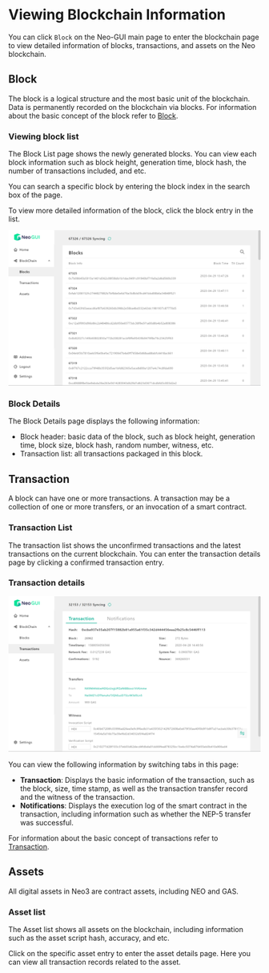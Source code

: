 # Viewing Blockchain Information

You can click `Block` on the Neo-GUI main page to enter the blockchain page to view detailed information of blocks, transactions, and assets on the Neo blockchain.

## Block

The block is a logical structure and the most basic unit of the blockchain. Data is permanently recorded on the blockchain via blocks. For information about the basic concept of the block refer to [Block](../../tooldev/concept/blockchain/block.md).

### Viewing block list

The Block List page shows the newly generated blocks. You can view each block information such as block height, generation time, block hash, the number of transactions included, and etc.

You can search a specific block by entering the block index in the search box of the page.

To view more detailed information of the block, click the block entry in the list.

![](../assets/guiBlocks.png)

### Block Details

The Block Details page displays the following information:

- Block header: basic data of the block, such as block height, generation time, block size, block hash, random number, witness, etc.
- Transaction list: all transactions packaged in this block.


## Transaction

A block can have one or more transactions. A transaction may be a collection of one or more transfers, or an invocation of a smart contract.

### Transaction List

The transaction list shows the unconfirmed transactions and the latest transactions on the current blockchain.  You can enter the transaction details page by clicking a confirmed transaction entry.

### Transaction details

![](../assets/guiTransaction.png)

You can view the following information by switching tabs in this page:

- **Transaction**: Displays the basic information of the transaction, such as the block, size, time stamp, as well as the transaction transfer record and the witness of the transaction.
- **Notifications**: Displays the execution log of the smart contract in the transaction, including information such as whether the NEP-5 transfer was successful.

For information about the basic concept of transactions refer to [Transaction](../../tooldev/transaction/transaction.md).

## Assets

All digital assets in Neo3 are contract assets, including NEO and GAS.

### Asset list

The Asset list shows all assets on the blockchain, including information such as the asset script hash, accuracy, and etc.

Click on the specific asset entry to enter the asset details page. Here you can view all transaction records related to the asset.
